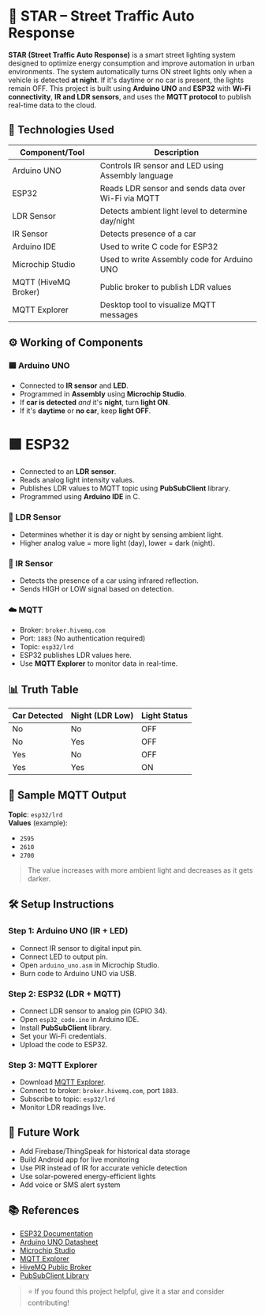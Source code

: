 # 🌟 STAR – Street Traffic Auto Response

**STAR (Street Traffic Auto Response)** is a smart street lighting system designed to optimize energy consumption and improve automation in urban environments. The system automatically turns ON street lights only when a vehicle is detected **at night**. If it's daytime or no car is present, the lights remain OFF.
This project is built using **Arduino UNO** and **ESP32** with **Wi-Fi connectivity**, **IR and LDR sensors**, and uses the **MQTT protocol** to publish real-time data to the cloud.


## 🔧 Technologies Used

| Component/Tool        | Description                                              |
|-----------------------|----------------------------------------------------------|
| Arduino UNO           | Controls IR sensor and LED using Assembly language       |
| ESP32                 | Reads LDR sensor and sends data over Wi-Fi via MQTT      |
| LDR Sensor            | Detects ambient light level to determine day/night       |
| IR Sensor             | Detects presence of a car                                |
| Arduino IDE           | Used to write C code for ESP32                           |
| Microchip Studio      | Used to write Assembly code for Arduino UNO              |
| MQTT (HiveMQ Broker)  | Public broker to publish LDR values                      |
| MQTT Explorer         | Desktop tool to visualize MQTT messages                  |



## ⚙️ Working of Components

### 🟦 Arduino UNO
- Connected to **IR sensor** and **LED**.
- Programmed in **Assembly** using **Microchip Studio**.
- If **car is detected** _and_ it's **night**, turn **light ON**.
- If it's **daytime** or **no car**, keep **light OFF**.

# 🟩 ESP32
- Connected to an **LDR sensor**.
- Reads analog light intensity values.
- Publishes LDR values to MQTT topic using **PubSubClient** library.
- Programmed using **Arduino IDE** in C.

### 🔆 LDR Sensor
- Determines whether it is day or night by sensing ambient light.
- Higher analog value = more light (day), lower = dark (night).

### 🔲 IR Sensor
- Detects the presence of a car using infrared reflection.
- Sends HIGH or LOW signal based on detection.

### ☁️ MQTT
- Broker: `broker.hivemq.com`
- Port: `1883` (No authentication required)
- Topic: `esp32/lrd`
- ESP32 publishes LDR values here.
- Use **MQTT Explorer** to monitor data in real-time.



## 📊 Truth Table

| Car Detected | Night (LDR Low) | Light Status |
|--------------|------------------|--------------|
| No           | No               | OFF          |
| No           | Yes              | OFF          |
| Yes          | No               | OFF          |
| Yes          | Yes              | ON           |


## 🧪 Sample MQTT Output

**Topic**: `esp32/lrd`  
**Values** (example):  
- `2595`  
- `2610`  
- `2700`

> The value increases with more ambient light and decreases as it gets darker.



## 🛠️ Setup Instructions

### Step 1: Arduino UNO (IR + LED)
- Connect IR sensor to digital input pin.
- Connect LED to output pin.
- Open `arduino_uno.asm` in Microchip Studio.
- Burn code to Arduino UNO via USB.

### Step 2: ESP32 (LDR + MQTT)
- Connect LDR sensor to analog pin (GPIO 34).
- Open `esp32_code.ino` in Arduino IDE.
- Install **PubSubClient** library.
- Set your Wi-Fi credentials.
- Upload the code to ESP32.

### Step 3: MQTT Explorer
- Download [MQTT Explorer](https://mqtt-explorer.com/).
- Connect to broker: `broker.hivemq.com`, port `1883`.
- Subscribe to topic: `esp32/lrd`
- Monitor LDR readings live.



## 🚀 Future Work

- Add Firebase/ThingSpeak for historical data storage
- Build Android app for live monitoring
- Use PIR instead of IR for accurate vehicle detection
- Use solar-powered energy-efficient lights
- Add voice or SMS alert system



## 📚 References

- [ESP32 Documentation](https://docs.espressif.com/)
- [Arduino UNO Datasheet](https://store.arduino.cc/products/arduino-uno-rev3)
- [Microchip Studio](https://www.microchip.com/en-us/tools-resources/develop/microchip-studio)
- [MQTT Explorer](https://mqtt-explorer.com/)
- [HiveMQ Public Broker](https://www.hivemq.com/public-mqtt-broker/)
- [PubSubClient Library](https://github.com/knolleary/pubsubclient)


> ⭐ If you found this project helpful, give it a star and consider contributing!


